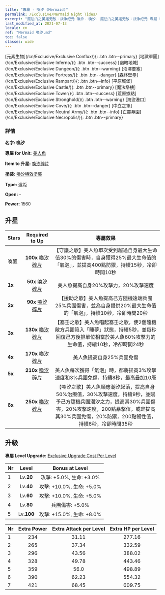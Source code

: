 ```yaml
---
title: "專屬 - 喚汐 (Mermaid)"
permalink: /Exclusive/Mermaid Night Tides/
excerpt: "魔法门之英雄无敌：战争纪元 喚汐. 喚汐. 魔法门之英雄无敌：战争纪元 專屬 喚汐. 美人魚 專屬."
last_modified_at: 2021-07-13
locale: cn
ref: "Mermaid 喚汐.md"
toc: false
classes: wide
---
```

 [元素生物](/cn/Exclusive/Exclusive Conflux/){: .btn .btn--primary} [地獄軍團](/cn/Exclusive/Exclusive Inferno/){: .btn .btn--success} [幽暗地城](/cn/Exclusive/Exclusive Dungeon/){: .btn .btn--warning} [沼澤要塞](/cn/Exclusive/Exclusive Fortress/){: .btn .btn--danger} [森林壁壘](/cn/Exclusive/Exclusive Rampart/){: .btn .btn--info} [平原城堡](/cn/Exclusive/Exclusive Castle/){: .btn .btn--primary} [魔法塔樓](/cn/Exclusive/Exclusive Tower/){: .btn .btn--success} [荒原據點](/cn/Exclusive/Exclusive Stronghold/){: .btn .btn--warning} [海盜港口](/cn/Exclusive/Exclusive Cove/){: .btn .btn--danger} [中立之軍](/cn/Exclusive/Exclusive Neutral Army/){: .btn .btn--info} [亡靈墓園](/cn/Exclusive/Exclusive Necropolis/){: .btn .btn--primary} 

### 詳情
 **名字: 喚汐** 

 **專屬 for Unit:** [美人魚](/cn/units/Mermaid/) 

 **Item to 升星:** [喚汐碎片](/cn/Items/con_1004/)

 **塗裝:** [喚汐特效塗裝](/cn/Items/con_672/)

 **Type:** 遠距

 **Open:** -

 **Power:** 1560

## 升星

  |     Stars    |  Required to Up | 專屬效果 |
  |:-------------|:---------------:|:---------------:|
  |  喚醒  | **100x** [喚汐碎片](/cn/Items/con_1004/) | 【守護之歌】美人魚單次受到超過自身最大生命值30%的傷害時，自身獲得25%最大生命值的「氣泡」，並提高400點防禦，持續15秒，冷卻時間10秒 |
  | **1x** <i class="fas fa-star"/> | **50x** [喚汐碎片](/cn/Items/con_1004/) | 美人魚提高自身20%攻擊力，20%攻擊速度 |
  | **2x** <i class="fas fa-star"/> | **90x** [喚汐碎片](/cn/Items/con_1004/) | 【援助之歌】美人魚提高己方隨機遠端兵團25%兵團傷害，並為自身提供20%最大生命值的「氣泡」，持續10秒，冷卻時間20秒 |
  | **3x** <i class="fas fa-star"/> | **130x** [喚汐碎片](/cn/Items/con_1004/) | 【塞壬之歌】美人魚唱起塞壬之歌，使2個隨機敵方兵團陷入「睡夢」狀態，持續5秒，並每秒回復己方後排單位相當於美人魚60%攻擊力的生命值，持續10秒，冷卻時間24秒 |
  | **4x** <i class="fas fa-star"/> | **170x** [喚汐碎片](/cn/Items/con_1004/) | 美人魚提高自身25%兵團免傷 |
  | **5x** <i class="fas fa-star"/> | **210x** [喚汐碎片](/cn/Items/con_1004/) | 美人魚每次獲得「氣泡」時，都將提高3%攻擊速度和3%兵團免傷，持續8秒，最高疊加10層 |
  | **6x** <i class="fas fa-star"/> | **250x** [喚汐碎片](/cn/Items/con_1004/) | 【喚汐之歌】美人魚順應潮汐起落，提高自身50%治療值，30%攻擊速度，持續9秒，並賦予己方隨機兵團潮汐之力，提高其30%兵團傷害，20%攻擊速度，200點暴擊值，或是提高其30%兵團免傷，20%防禦，200點韌性值，持續6秒，冷卻時間35秒 |


## 升級
 **專屬 Level Upgrade:** [Exclusive Upgrade Cost Per Level](/Exclusive/ExclusiveUpgradeCostPerLevel/)

  |  Nr  |   Level  | Bonus at Level |
  |:-----|:--------:|:--------------:|
  | 1 | Lv.**20** | 攻擊: +5.0%, 生命: +3.0% |
  | 2 | Lv.**40** | 攻擊: +10.0%, 生命: +5.0% |
  | 3 | Lv.**60** | 攻擊: +10.0%, 生命: +5.0% |
  | 4 | Lv.**80** | 兵團傷害: +5.0% |
  | 5 | Lv.**100** | 攻擊: +15.0%, 生命: +8.0% |


  |  Nr  |  Extra Power | Extra Attack per Level | Extra HP per Level |
  |:-----|:--------:|:--------:|:--------:|
  | 1 | 234 | 31.11 | 277.16 |
  | 2 | 265 | 37.34 | 332.59 |
  | 3 | 296 | 43.56 | 388.02 |
  | 4 | 328 | 49.78 | 443.46 |
  | 5 | 359 | 56.0 | 498.89 |
  | 6 | 390 | 62.23 | 554.32 |
  | 7 | 421 | 68.45 | 609.75 |


